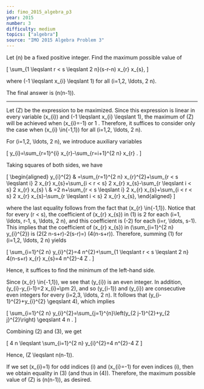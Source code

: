 ```yaml
---
id: fimo_2015_algebra_p3
year: 2015
number: 3
difficulty: medium
topics: ["algebra"]
source: "IMO 2015 Algebra Problem 3"
---
```


Let \(n\) be a fixed positive integer. Find the maximum possible value of

\[
\sum_{1 \leqslant r  <  s \leqslant 2 n}(s-r-n) x_{r} x_{s},
\]

where \(-1 \leqslant x_{i} \leqslant 1\) for all \(i=1,2, \ldots, 2 n\).

The final answer is \(n(n-1)\).

---
Let \(Z\) be the expression to be maximized. Since this expression is linear in every variable \(x_{i}\) and \(-1 \leqslant x_{i} \leqslant 1\), the maximum of \(Z\) will be achieved when \(x_{i}=-1\) or 1 . Therefore, it suffices to consider only the case when \(x_{i} \in\{-1,1\}\) for all \(i=1,2, \ldots, 2 n\).

For \(i=1,2, \ldots, 2 n\), we introduce auxiliary variables

\[
y_{i}=\sum_{r=1}^{i} x_{r}-\sum_{r=i+1}^{2 n} x_{r} .
\]

Taking squares of both sides, we have

\[
\begin{aligned}
y_{i}^{2} & =\sum_{r=1}^{2 n} x_{r}^{2}+\sum_{r  <  s \leqslant i} 2 x_{r} x_{s}+\sum_{i < r  <  s} 2 x_{r} x_{s}-\sum_{r \leqslant i  <  s} 2 x_{r} x_{s} \\
& =2 n+\sum_{r  <  s \leqslant i} 2 x_{r} x_{s}+\sum_{i < r  <  s} 2 x_{r} x_{s}-\sum_{r \leqslant i  <  s} 2 x_{r} x_{s},
\end{aligned}
\]

where the last equality follows from the fact that \(x_{r} \in\{-1,1\}\). Notice that for every \(r < s\), the coefficient of \(x_{r} x_{s}\) in (1) is 2 for each \(i=1, \ldots, r-1, s, \ldots, 2 n\), and this coefficient is \(-2\) for each \(i=r, \ldots, s-1\). This implies that the coefficient of \(x_{r} x_{s}\) in \(\sum_{i=1}^{2 n} y_{i}^{2}\) is \(2(2 n-s+r)-2(s-r)=\) \(4(n-s+r)\). Therefore, summing (1) for \(i=1,2, \ldots, 2 n\) yields

\[
\sum_{i=1}^{2 n} y_{i}^{2}=4 n^{2}+\sum_{1 \leqslant r  <  s \leqslant 2 n} 4(n-s+r) x_{r} x_{s}=4 n^{2}-4 Z .
\]

Hence, it suffices to find the minimum of the left-hand side.

Since \(x_{r} \in\{-1,1\}\), we see that \(y_{i}\) is an even integer. In addition, \(y_{i}-y_{i-1}=2 x_{i}=\pm 2\), and so \(y_{i-1}\) and \(y_{i}\) are consecutive even integers for every \(i=2,3, \ldots, 2 n\). It follows that \(y_{i-1}^{2}+y_{i}^{2} \geqslant 4\), which implies

\[
\sum_{i=1}^{2 n} y_{i}^{2}=\sum_{j=1}^{n}\left(y_{2 j-1}^{2}+y_{2 j}^{2}\right) \geqslant 4 n .
\]

Combining (2) and (3), we get

\[
4 n \leqslant \sum_{i=1}^{2 n} y_{i}^{2}=4 n^{2}-4 Z
\]

Hence, \(Z \leqslant n(n-1)\).

If we set \(x_{i}=1\) for odd indices \(i\) and \(x_{i}=-1\) for even indices \(i\), then we obtain equality in (3) (and thus in (4)). Therefore, the maximum possible value of \(Z\) is \(n(n-1)\), as desired.
